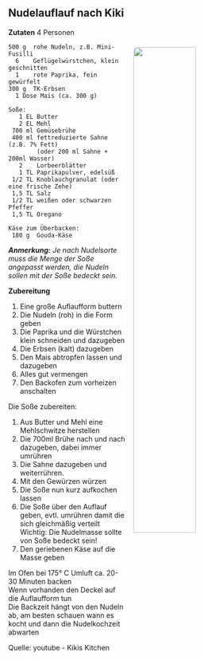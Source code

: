 Nudelauflauf nach Kiki
-----------------------

<img align='right' style="margin:5ex 0 1ex 1em;border-radius:8px" width="50%" 
    src="https://leckere-rezepte.de/images/QC-approved.svg"  />

**Zutaten** 4 Personen

```
500 g  rohe Nudeln, z.B. Mini-Fusilli
  6    Geflügelwürstchen, klein geschnitten 
  1    rote Paprika, fein gewürfelt 
300 g  TK-Erbsen 
  1 Dose Mais (ca. 300 g) 

Soße:
   1 EL Butter
   2 EL Mehl
 700 ml Gemüsebrühe
 400 ml fettreduzierte Sahne (z.B. 7% Fett) 
        (oder 200 ml Sahne + 200ml Wasser)
   2    Lorbeerblätter 
   1 TL Paprikapulver, edelsüß
 1/2 TL Knoblauchgranulat (oder eine frische Zehe)
 1,5 TL Salz 
 1/2 TL weißen oder schwarzen Pfeffer
 1,5 TL Oregano

Käse zum Überbacken:
 180 g  Gouda-Käse 
```


_**Anmerkung:** Je nach Nudelsorte muss die Menge der Soße angepasst werden, die Nudeln sollen mit der Soße bedeckt sein._

**Zubereitung** 

1. Eine große Auflaufform buttern
2. Die Nudeln (roh) in die Form geben
3. Die Paprika und die Würstchen klein schneiden und dazugeben
4. Die Erbsen (kalt) dazugeben
5. Den Mais abtropfen  lassen und dazugeben
6. Alles gut vermengen
7. Den Backofen zum vorheizen anschalten

Die Soße zubereiten:  
1. Aus Butter und Mehl eine Mehlschwitze herstellen
2. Die 700ml Brühe nach und nach dazugeben, dabei immer umrühren
3. Die Sahne dazugeben und weiterrühren.
4. Mit den Gewürzen würzen
5. Die Soße nun kurz aufkochen lassen
6. Die Soße über den Auflauf geben, evtl. umrühren damit die sich gleichmäßig verteilt
   Wichtig: Die Nudelmasse sollte von Soße bedeckt sein!
7. Den geriebenen Käse auf die Masse geben

Im Ofen bei 175° C Umluft ca. 20-30 Minuten backen  
Wenn vorhanden den Deckel auf die Auflaufform tun  
Die Backzeit hängt von den Nudeln ab, am besten schauen wann es kocht und dann die Nudelkochzeit abwarten


Quelle: youtube - Kikis Kitchen


